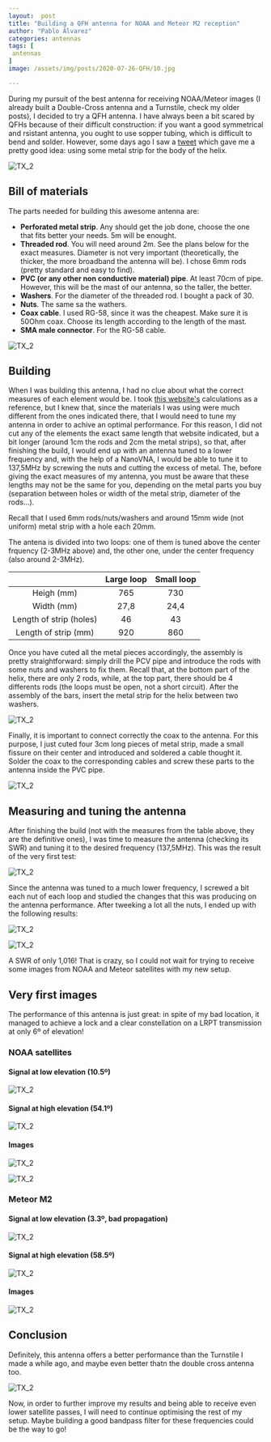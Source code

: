 ```yaml
---
layout:  post
title: "Building a QFH antenna for NOAA and Meteor M2 reception"
author: "Pablo Álvarez"
categories: antennas
tags: [
 antennas
]
image: /assets/img/posts/2020-07-26-QFH/10.jpg

---
```


During my pursuit of the best antenna for receiving NOAA/Meteor images (I already built a Double-Cross antenna and a Turnstile, check my older posts), I decided to try a QFH antenna. I have always been a bit scared by QFHs because of their difficult construction: if you want a good symmetrical and rsistant antenna, you ought to use sopper tubing, which is difficult to bend and solder. However, some days ago I saw a [tweet](https://twitter.com/EA3AGBJavier/status/1282431932937248769) which gave me a pretty good idea: using some metal strip for the body of the helix.

![TX_2](../assets/img/posts/2020-07-26-QFH/11.jpg)

## Bill of materials

The parts needed for building this awesome antenna are:

  - **Perforated metal strip**. Any should get the job done, choose the one that fits better your needs. 5m will be enought.
  - **Threaded rod**. You will need around 2m. See the plans below for the exact measures. Diameter is not very important (theoretically, the thicker, the more broadband the antenna will be). I chose 6mm rods (pretty standard and easy to find).
  - **PVC (or any other non conductive material) pipe**. At least 70cm of pipe. However, this will be the mast of our antenna, so the taller, the better.
  - **Washers**. For the diameter of the threaded rod. I bought a pack of 30.
  - **Nuts**. The same sa the wathers.
  - **Coax cable**. I used RG-58, since it was the cheapest. Make sure it is 50Ohm coax. Choose its length according to the length of the mast.
  - **SMA male connector**. For the RG-58 cable.
  
![TX_2](../assets/img/posts/2020-07-26-QFH/14.jpg)
  
## Building

When I was building this antenna, I had no clue about what the correct measures of each element would be. I took [this website's](http://jcoppens.com/ant/qfh/calc.en.php) calculations as a reference, but I knew that, since the materials I was using were much different from the ones indicated there, that I would need to tune my antenna in order to achive an optimal performance. For this reason, I did not cut any of the elements the exact same length that website indicated, but a bit longer (around 1cm the rods and 2cm the metal strips), so that, after finishing the build, I would end up with an antenna tuned to a lower frequency and, with the help of a NanoVNA, I would be able to tune it to 137,5MHz by screwing the nuts and cutting the excess of metal. The, before giving the exact measures of my antenna, you must be aware that these lengths may not be the same for you, depending on the metal parts you buy (separation between holes or width of the metal strip, diameter of the rods...). 

Recall that I used 6mm rods/nuts/washers and around 15mm wide (not uniform) metal strip with a hole each 20mm.

The antena is divided into two loops: one of them is tuned above the center frquency (2-3MHz above) and, the other one, under the center frequency (also around 2-3MHz).

|                         | Large loop | Small loop |
|:-----------------------:|:--------:|:----------:|
|        Heigh (mm)       |    765   |     730    |
|        Width (mm)       |   27,8   |    24,4    |
| Length of strip (holes) |    46    |     43     |
|   Length of strip (mm)  |    920   |     860    |

Once you have cuted all the metal pieces accordingly, the assembly is pretty straightforward: simply drill the PCV pipe and introduce the rods with some nuts and washers to fix them. Recall that, at the bottom part of the helix, there are only 2 rods, while, at the top part, there should be 4 differents rods (the loops must be open, not a short circuit). After the assembly of the bars, insert the metal strip for the helix between two washers.

![TX_2](../assets/img/posts/2020-07-26-QFH/12.jpg)

Finally, it is important to connect correctly the coax to the antenna. For this purpose, I just cuted four 3cm long pieces of metal strip, made a small fissure on their center and introduced and soldered a cable thought it. Solder the coax to the corresponding cables and screw these parts to the antenna inside the PVC pipe.

![TX_2](../assets/img/posts/2020-07-26-QFH/13.jpg)

## Measuring and tuning the antenna

After finishing the build (not with the measures from the table above, they are the definitive ones), I was time to measure the antenna (checking its SWR) and tuning it to the desired frequency (137,5MHz). This was the result of the very first test:

![TX_2](../assets/img/posts/2020-07-26-QFH/1.jpg)

Since the antenna was tuned to a much lower frequency, I screwed a bit each nut of each loop and studied the changes that this was producing on the antenna performance. After tweeking a lot all the nuts, I ended up with the following results:

![TX_2](../assets/img/posts/2020-07-26-QFH/2.jpg)

![TX_2](../assets/img/posts/2020-07-26-QFH/3.jpg)

A SWR of only 1,016! That is crazy, so I could not wait for trying to receive some images from NOAA and Meteor satellites with my new setup.

## Very first images

The performance of this antenna is just great: in spite of my bad location, it managed to achieve a lock and a clear constellation on a LRPT transmission at only 6º of elevation!

### NOAA satellites

#### Signal at low elevation (10.5º)

![TX_2](../assets/img/posts/2020-07-26-QFH/7.jpg)

#### Signal at high elevation (54.1º)

![TX_2](../assets/img/posts/2020-07-26-QFH/6.jpg)

#### Images

![TX_2](../assets/img/posts/2020-07-26-QFH/8.jpg)

![TX_2](../assets/img/posts/2020-07-26-QFH/9.jpg)

### Meteor M2

#### Signal at low elevation (3.3º, bad propagation)

![TX_2](../assets/img/posts/2020-07-26-QFH/4.jpg)

#### Signal at high elevation (58.5º)

![TX_2](../assets/img/posts/2020-07-26-QFH/5.jpg)

#### Images

![TX_2](../assets/img/posts/2020-07-26-QFH/15.jpg)

## Conclusion

Definitely, this antenna offers a better performance than the Turnstile I made a while ago, and maybe even better thatn the double cross antenna too.

![TX_2](../assets/img/posts/2020-07-26-QFH/10.jpg)

Now, in order to further improve my results and being able to receive even lower satellite passes, I will need to continue optimising the rest of my setup. Maybe building a good bandpass filter for these frequencies could be the way to go!
